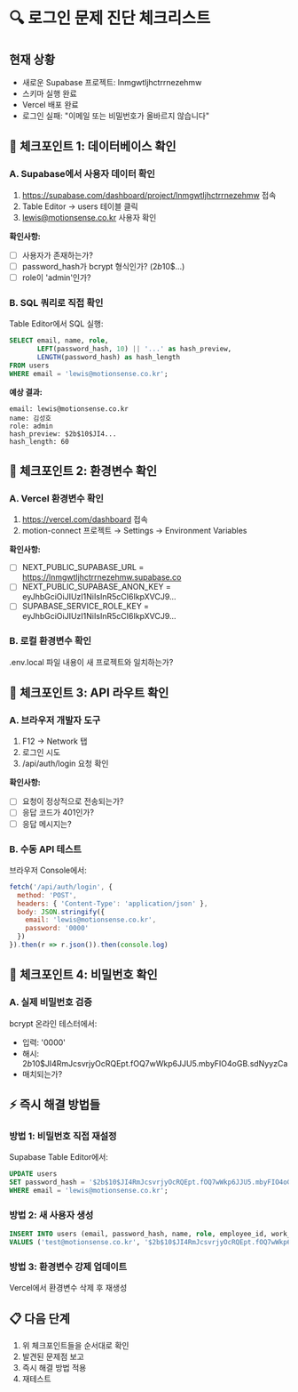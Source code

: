 # 🔍 로그인 문제 진단 체크리스트

## 현재 상황
- 새로운 Supabase 프로젝트: lnmgwtljhctrrnezehmw
- 스키마 실행 완료
- Vercel 배포 완료
- 로그인 실패: "이메일 또는 비밀번호가 올바르지 않습니다"

## 🚨 체크포인트 1: 데이터베이스 확인

### A. Supabase에서 사용자 데이터 확인
1. https://supabase.com/dashboard/project/lnmgwtljhctrrnezehmw 접속
2. Table Editor → users 테이블 클릭
3. lewis@motionsense.co.kr 사용자 확인

**확인사항:**
- [ ] 사용자가 존재하는가?
- [ ] password_hash가 bcrypt 형식인가? ($2b$10$...)
- [ ] role이 'admin'인가?

### B. SQL 쿼리로 직접 확인
Table Editor에서 SQL 실행:
```sql
SELECT email, name, role, 
       LEFT(password_hash, 10) || '...' as hash_preview,
       LENGTH(password_hash) as hash_length
FROM users 
WHERE email = 'lewis@motionsense.co.kr';
```

**예상 결과:**
```
email: lewis@motionsense.co.kr
name: 김성호
role: admin
hash_preview: $2b$10$JI4...
hash_length: 60
```

## 🚨 체크포인트 2: 환경변수 확인

### A. Vercel 환경변수 확인
1. https://vercel.com/dashboard 접속
2. motion-connect 프로젝트 → Settings → Environment Variables

**확인사항:**
- [ ] NEXT_PUBLIC_SUPABASE_URL = https://lnmgwtljhctrrnezehmw.supabase.co
- [ ] NEXT_PUBLIC_SUPABASE_ANON_KEY = eyJhbGciOiJIUzI1NiIsInR5cCI6IkpXVCJ9...
- [ ] SUPABASE_SERVICE_ROLE_KEY = eyJhbGciOiJIUzI1NiIsInR5cCI6IkpXVCJ9...

### B. 로컬 환경변수 확인
.env.local 파일 내용이 새 프로젝트와 일치하는가?

## 🚨 체크포인트 3: API 라우트 확인

### A. 브라우저 개발자 도구
1. F12 → Network 탭
2. 로그인 시도
3. /api/auth/login 요청 확인

**확인사항:**
- [ ] 요청이 정상적으로 전송되는가?
- [ ] 응답 코드가 401인가?
- [ ] 응답 메시지는?

### B. 수동 API 테스트
브라우저 Console에서:
```javascript
fetch('/api/auth/login', {
  method: 'POST',
  headers: { 'Content-Type': 'application/json' },
  body: JSON.stringify({
    email: 'lewis@motionsense.co.kr',
    password: '0000'
  })
}).then(r => r.json()).then(console.log)
```

## 🚨 체크포인트 4: 비밀번호 확인

### A. 실제 비밀번호 검증
bcrypt 온라인 테스터에서:
- 입력: '0000'
- 해시: $2b$10$JI4RmJcsvrjyOcRQEpt.fOQ7wWkp6JJU5.mbyFIO4oGB.sdNyyzCa
- 매치되는가?

## ⚡ 즉시 해결 방법들

### 방법 1: 비밀번호 직접 재설정
Supabase Table Editor에서:
```sql
UPDATE users 
SET password_hash = '$2b$10$JI4RmJcsvrjyOcRQEpt.fOQ7wWkp6JJU5.mbyFIO4oGB.sdNyyzCa'
WHERE email = 'lewis@motionsense.co.kr';
```

### 방법 2: 새 사용자 생성
```sql
INSERT INTO users (email, password_hash, name, role, employee_id, work_type, department, position, hire_date)
VALUES ('test@motionsense.co.kr', '$2b$10$JI4RmJcsvrjyOcRQEpt.fOQ7wWkp6JJU5.mbyFIO4oGB.sdNyyzCa', '테스트', 'admin', 'TEST001', '정규직', 'IT팀', '관리자', '2024-01-01');
```

### 방법 3: 환경변수 강제 업데이트
Vercel에서 환경변수 삭제 후 재생성

## 📋 다음 단계
1. 위 체크포인트들을 순서대로 확인
2. 발견된 문제점 보고
3. 즉시 해결 방법 적용
4. 재테스트